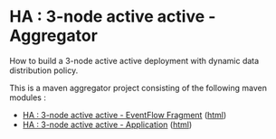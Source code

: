 # HA : 3-node active active - Aggregator

How to build a 3-node active active deployment with dynamic data distribution policy.

This is a maven aggregator project consisting of the following maven modules :

* [HA : 3-node active active - EventFlow Fragment](aa-3node-ef/src/site/markdown/index.md) ([html](https://plord12.github.io/samples/10.4.0-SNAPSHOT/highavailability/aa-3node/aa-3node-ef/))
* [HA : 3-node active active - Application](aa-3node-app/src/site/markdown/index.md) ([html](https://plord12.github.io/samples/10.4.0-SNAPSHOT/highavailability/aa-3node/aa-3node-app/))
